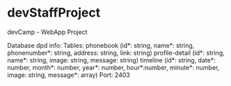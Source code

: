 # devStaffProject
devCamp - WebApp Project

Database dpd info:
  Tables: phonebook (id*: string, name*: string, phonenumber*: string, address: string, link: string)
          profile-detail (id*: string, name*: string, image: string, message: string)
          timeline (id*: string, date*: number, month*: number, year*: number, hour*:number, minute*: number, image: string, message*: array)
  Port: 2403
